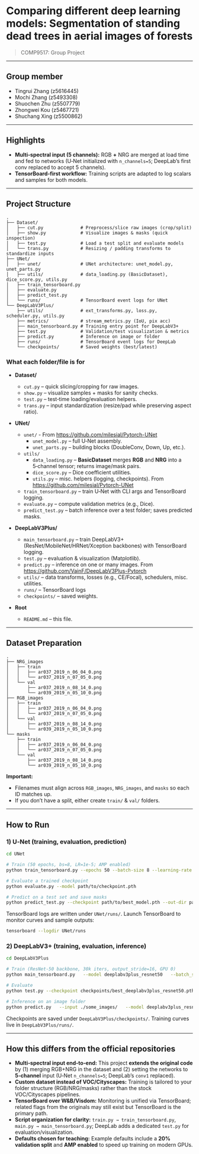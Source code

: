 # Comparing different deep learning models: Segmentation of standing dead trees in aerial images of forests

> COMP9517: Group Project

---

## Group member
  - Tingrui Zhang (z5616445)
  - Mochi Zhang (z5493308)
  - Shuochen Zhu (z5507779)
  - Zhongwei Kou (z5467721)
  - Shuchang Xing (z5500862)

---

## Highlights

- **Multi‑spectral input (5 channels):** RGB **+** NRG are merged at load time and fed to networks (U‑Net initialized with `n_channels=5`; DeepLab’s first conv replaced to accept 5 channels).
- **TensorBoard‑first workflow:** Training scripts are adapted to log scalars and samples for both models.

---

## Project Structure

```text
.
├── Dataset/
│   ├── cut.py              # Preprocess/slice raw images (crop/split)
│   ├── show.py             # Visualize images & masks (quick inspection)
│   ├── test.py             # Load a test split and evaluate models
│   └── trans.py            # Resizing / padding transforms to standardize inputs
├── UNet/
│   ├── unet/               # UNet architecture: unet_model.py, unet_parts.py
│   ├── utils/              # data_loading.py (BasicDataset), dice_score.py, utils.py
│   ├── train_tensorboard.py
│   ├── evaluate.py
│   ├── predict_test.py
│   └── runs/               # TensorBoard event logs for UNet
└── DeepLabV3Plus/
    ├── utils/              # ext_transforms.py, loss.py, scheduler.py, utils.py
    ├── metrics/            # stream_metrics.py (IoU, pix acc)
    ├── main_tensorboard.py # Training entry point for DeepLabV3+
    ├── test.py             # Validation/test visualization & metrics
    ├── predict.py          # Inference on image or folder
    ├── runs/               # TensorBoard event logs for DeepLab
    └── checkpoints/        # Saved weights (best/latest)

```

### What each folder/file is for

- **Dataset/**
  - `cut.py` – quick slicing/cropping for raw images.
  - `show.py` – visualize samples + masks for sanity checks.
  - `test.py` – test‑time loading/evaluation helpers.
  - `trans.py` – input standardization (resize/pad while preserving aspect ratio).

- **UNet/**
  - `unet/` - From https://github.com/milesial/Pytorch-UNet
    - `unet_model.py` – full U‑Net assembly.
    - `unet_parts.py` – building blocks (DoubleConv, Down, Up, etc.).
  - `utils/`
    - `data_loading.py` – **BasicDataset** merges **RGB** and **NRG** into a 5‑channel tensor; returns image/mask pairs.
    - `dice_score.py` – Dice coefficient utilities.
    - `utils.py` – misc. helpers (logging, checkpoints). From https://github.com/milesial/Pytorch-UNet
  - `train_tensorboard.py` – train U‑Net with CLI args and TensorBoard logging.
  - `evaluate.py` – compute validation metrics (e.g., Dice).
  - `predict_test.py` – batch inference over a test folder; saves predicted masks.

- **DeepLabV3Plus/**
  - `main_tensorboard.py` – train DeepLabV3+ (ResNet/MobileNet/HRNet/Xception backbones) with TensorBoard logging.
  - `test.py` – evaluation & visualization (Matplotlib).
  - `predict.py` – inference on one or many images. From https://github.com/VainF/DeepLabV3Plus-Pytorch
  - `utils/` – data transforms, losses (e.g., CE/Focal), schedulers, misc. utilities.
  - `runs/` – TensorBoard logs
  - `checkpoints/` – saved weights.

- **Root**
  - `README.md` – this file.



---

## Dataset Preparation

```text
.
├── NRG_images
│   ├── train
│   │   ├── ar037_2019_n_06_04_0.png
│   │   └── ar037_2019_n_07_05_0.png
│   └── val
│       ├── ar037_2019_n_08_14_0.png
│       └── ar039_2019_n_05_10_0.png
├── RGB_images
│   ├── train
│   │   ├── ar037_2019_n_06_04_0.png
│   │   └── ar037_2019_n_07_05_0.png
│   └── val
│       ├── ar037_2019_n_08_14_0.png
│       └── ar039_2019_n_05_10_0.png
└── masks
    ├── train
    │   ├── ar037_2019_n_06_04_0.png
    │   └── ar037_2019_n_07_05_0.png
    └── val
        ├── ar037_2019_n_08_14_0.png
        └── ar039_2019_n_05_10_0.png
```

**Important:**
- Filenames must align across `RGB_images`, `NRG_images`, and `masks` so each ID matches up.
- If you don’t have a split, either create `train/` & `val/` folders.

---

## How to Run

### 1) U‑Net (training, evaluation, prediction)

```bash
cd UNet

# Train (50 epochs, bs=8, LR=1e-5; AMP enabled)
python train_tensorboard.py --epochs 50 --batch-size 8 --learning-rate 1e-5 --amp

# Evaluate a trained checkpoint
python evaluate.py --model path/to/checkpoint.pth

# Predict on a test set and save masks
python predict_test.py --checkpoint path/to/best_model.pth --out-dir path/to/results/
```

TensorBoard logs are written under `UNet/runs/`. Launch TensorBoard to monitor curves and sample outputs:

```bash
tensorboard --logdir UNet/runs
```

### 2) DeepLabV3+ (training, evaluation, inference)

```bash
cd DeepLabV3Plus

# Train (ResNet‑50 backbone, 30k iters, output_stride=16, GPU 0)
python main_tensorboard.py   --model deeplabv3plus_resnet50   --batch_size 16   --lr 0.01   --output_stride 16   --gpu_id 0   --total_itrs 30000

# Evaluate
python test.py --checkpoint checkpoints/best_deeplabv3plus_resnet50.pth

# Inference on an image folder
python predict.py   --input ./some_images/   --model deeplabv3plus_resnet50   --ckpt checkpoints/best_model.pth   --dataset custom   --save_val_results_to ./predictions
```

Checkpoints are saved under `DeepLabV3Plus/checkpoints/`. Training curves live in `DeepLabV3Plus/runs/`.

---

## How this differs from the official repositories

- **Multi‑spectral input end‑to‑end:** This project **extends the original code** by (1) merging RGB+NRG in the dataset and (2) setting the networks to **5‑channel** input (U‑Net `n_channels=5`; DeepLab’s `conv1` replaced).  
- **Custom dataset instead of VOC/Cityscapes:** Training is tailored to your folder structure (RGB/NRG/masks) rather than the stock VOC/Cityscapes pipelines.
- **TensorBoard over W&B/Visdom:** Monitoring is unified via TensorBoard; related flags from the originals may still exist but TensorBoard is the primary path.
- **Script organization for clarity:** `train.py → train_tensorboard.py`, `main.py → main_tensorboard.py`; DeepLab adds a dedicated `test.py` for evaluation/visualization.
- **Defaults chosen for teaching:** Example defaults include a **20% validation split** and **AMP enabled** to speed up training on modern GPUs.
